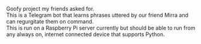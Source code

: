 Goofy project my friends asked for.  
This is a Telegram bot that learns phrases uttered by our friend Mirra and can regurgitate them on command.  
This is run on a Raspberry Pi server currently but should be able to run from any always on, 
internet connected device that supports Python.

